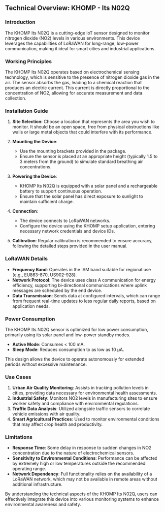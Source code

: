 ## Technical Overview: KHOMP - Its N02Q

### Introduction
The KHOMP Its N02Q is a cutting-edge IoT sensor designed to monitor nitrogen dioxide (NO2) levels in various environments. This device leverages the capabilities of LoRaWAN for long-range, low-power communication, making it ideal for smart cities and industrial applications. 

### Working Principles

The KHOMP Its N02Q operates based on electrochemical sensing technology, which is sensitive to the presence of nitrogen dioxide gas in the air. The sensor absorbs the gas, leading to a chemical reaction that produces an electric current. This current is directly proportional to the concentration of NO2, allowing for accurate measurement and data collection.

### Installation Guide

1. **Site Selection**: Choose a location that represents the area you wish to monitor. It should be an open space, free from physical obstructions like walls or large metal objects that could interfere with its performance.

2. **Mounting the Device**: 
   - Use the mounting brackets provided in the package.
   - Ensure the sensor is placed at an appropriate height (typically 1.5 to 3 meters from the ground) to simulate standard breathing air concentrations.

3. **Powering the Device**: 
   - KHOMP Its N02Q is equipped with a solar panel and a rechargeable battery to support continuous operation.
   - Ensure that the solar panel has direct exposure to sunlight to maintain sufficient charge.

4. **Connection**: 
   - The device connects to LoRaWAN networks.
   - Configure the device using the KHOMP setup application, entering necessary network credentials and device IDs.

5. **Calibration**: Regular calibration is recommended to ensure accuracy, following the detailed steps provided in the user manual.

### LoRaWAN Details

- **Frequency Band**: Operates in the ISM band suitable for regional use (e.g., EU863-870, US902-928).
- **Network Protocol**: The device uses class A communication for energy efficiency, supporting bi-directional communications where uplink messages are scheduled by the end device.
- **Data Transmission**: Sends data at configured intervals, which can range from frequent real-time updates to less regular daily reports, based on application needs.

### Power Consumption

The KHOMP Its N02Q sensor is optimized for low power consumption, primarily using its solar panel and low-power standby modes. 

- **Active Mode**: Consumes < 100 mA.
- **Sleep Mode**: Reduces consumption to as low as 10 µA.

This design allows the device to operate autonomously for extended periods without excessive maintenance.

### Use Cases

1. **Urban Air Quality Monitoring**: Assists in tracking pollution levels in cities, providing data necessary for environmental health assessments.
2. **Industrial Safety**: Monitors NO2 levels in manufacturing sites to ensure worker safety and compliance with environmental regulations.
3. **Traffic Data Analysis**: Utilized alongside traffic sensors to correlate vehicle emissions with air quality.
4. **Smart Agricultural Practices**: Used to monitor environmental conditions that may affect crop health and productivity.

### Limitations

- **Response Time**: Some delay in response to sudden changes in NO2 concentration due to the nature of electrochemical sensors.
- **Sensitivity to Environmental Conditions**: Performance can be affected by extremely high or low temperatures outside the recommended operating range.
- **Network Dependency**: Full functionality relies on the availability of a LoRaWAN network, which may not be available in remote areas without additional infrastructure.

By understanding the technical aspects of the KHOMP Its N02Q, users can effectively integrate this device into various monitoring systems to enhance environmental awareness and safety.